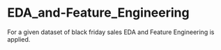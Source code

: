 # EDA_and-Feature_Engineering
For a given dataset of black friday sales EDA and Feature Engineering is applied.
